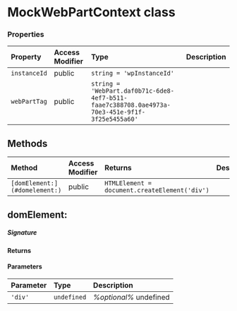 # MockWebPartContext class




### Properties

| Property	   | Access Modifier | Type	| Description|
|:-------------|:----|:-------|:-----------|
|`instanceId`     | public | `string = 'wpInstanceId'` |  |
|`webPartTag`     | public | `string = 'WebPart.daf0b71c-6de8-4ef7-b511-faae7c388708.0ae4973a-70e3-451e-9f1f-3f25e5455a60'` |  |




## Methods

| Method	   | Access Modifier | Returns	| Description|
|:-------------|:----|:-------|:-----------|
|`[domElement:](#domelement:) `     | public | `HTMLElement = document.createElement('div')` |  |




## domElement:



##### Signature

#### Returns

#### Parameters


| Parameter	   | Type    | Description |
|:-------------|:---------------|:------------|
| `'div' `    | `undefined` | _%optional%_ undefined |

